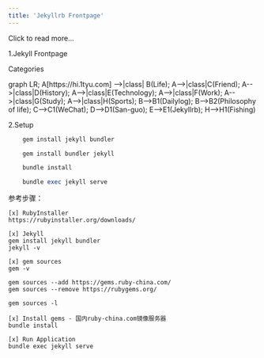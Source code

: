 ```yaml
---
title: 'Jekyllrb Frontpage'
---
```

Click to read more...  
   
1.Jekyll Frontpage  

Categories

<div class="mermaid">
    graph LR;
        A[https://hi.1tyu.com] -->|class| B(Life);
        A-->|class|C(Friend);
        A-->|class|D(History);
        A-->|class|E(Technology);
        A-->|class|F(Work);
        A-->|class|G(Study);
        A-->|class|H(Sports);
        B-->B1(Dailylog);
        B-->B2(Philosophy of life);
        C-->C1(WeChat);
        D-->D1(San-guo);
        E-->E1(Jekyllrb);
        H-->H1(Fishing)
</div>

  
2.Setup

```Ruby
    gem install jekyll bundler

    gem install bundler jekyll

    bundle install 

    bundle exec jekyll serve

```  
参考步骤：  
```
[x] RubyInstaller
https://rubyinstaller.org/downloads/

[x] Jekyll
gem install jekyll bundler
jekyll -v

[x] gem sources
gem -v

gem sources --add https://gems.ruby-china.com/
gem sources --remove https://rubygems.org/

gem sources -l

[x] Install gems - 国内ruby-china.com镜像服务器
bundle install

[x] Run Application
bundle exec jekyll serve
```

